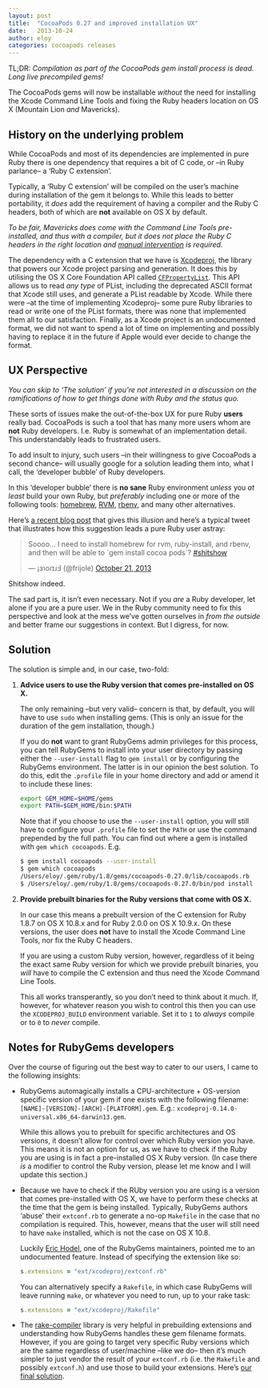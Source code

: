```yaml
---
layout: post
title:  "CocoaPods 0.27 and improved installation UX"
date:   2013-10-24
author: eloy
categories: cocoapods releases
---
```


TL;DR: _Compilation as part of the CocoaPods gem install process is dead. Long
live precompiled gems!_

The CocoaPods gems will now be installable _without_
the need for installing the Xcode Command Line Tools and fixing the Ruby
headers location on OS X (Mountain Lion _and_ Mavericks).

<!-- more -->


## History on the underlying problem

While CocoaPods and most of its dependencies are implemented in pure Ruby there
is one dependency that requires a bit of C code, or –in Ruby parlance– a
‘Ruby C extension’.

Typically, a ‘Ruby C extension’ will be compiled on the user’s machine during
installation of the gem it belongs to. While this leads to better portability,
it _does_ add the requirement of having a compiler and the Ruby C headers, both
of which are **not** available on OS X by default.

_To be fair, Mavericks does come with the Command Line Tools pre-installed, and
thus with a compiler, but it does not place the Ruby C headers in the right
location and [manual intervention](https://gist.github.com/goshakkk/5763489) is
required._

The dependency with a C extension that we have is
[Xcodeproj](https://github.com/CocoaPods/Xcodeproj), the library that powers
our Xcode project parsing and generation. It does this by utilising the OS X
Core Foundation API called [`CFPropertyList`](http://bit.ly/1a9irJT). This API
allows us to read _any type_ of PList, including the deprecated ASCII format
that Xcode still uses, and generate a PList readable by Xcode. While there were
–at the time of implementing Xcodeproj– some pure Ruby libraries to read or
write one of the PList formats, there was none that implemented them all to our
satisfaction. Finally, as a Xcode project is an undocumented format, we did not
want to spend a lot of time on implementing and possibly having to replace it
in the future if Apple would ever decide to change the format.


## UX Perspective

_You can skip to ‘The solution’ if you’re not interested in a discussion on the
ramifications of how to get things done with Ruby and the status quo._

These sorts of issues make the out-of-the-box UX for pure Ruby **users** really
bad. CocoaPods is such a tool that has many more users whom are **not** Ruby
developers. I.e. Ruby is somewhat of an implementation detail. This
understandably leads to frustrated users.

To add insult to injury, such users –in their willingness to give CocoaPods a
second chance– will usually google for a solution leading them into, what I
call, the ‘developer bubble’ of Ruby developers.

In this ‘developer bubble’ there is **no sane** Ruby environment _unless_ you
_at least_ build your own Ruby, but _preferably_ including one or more of the
following tools: [homebrew](http://brew.sh), [RVM](https://rvm.io),
[rbenv](http://rbenv.org), and many other alternatives.

Here’s [a recent blog post](http://bit.ly/14B38md) that gives this illusion and
here’s a typical tweet that illustrates how this suggestion leads a pure Ruby
user astray:

<blockquote class="twitter-tweet"><p>Soooo... I need to install homebrew for rvm, ruby-install, and rbenv, and then will be able to `gem install cocoa pods`? <a href="https://twitter.com/search?q=%23shitshow&amp;src=hash">#shitshow</a></p>&mdash; ¡ɜɿoɾɪɹℲ (@frijole) <a href="https://twitter.com/frijole/statuses/392339577232703488">October 21, 2013</a></blockquote>
<script async src="//platform.twitter.com/widgets.js" charset="utf-8"></script>

Shitshow indeed.

The sad part is, it isn’t even necessary. Not if you _are_ a Ruby developer,
let alone if you are a pure user. We in the Ruby community need to fix this
perspective and look at the mess we’ve gotten ourselves in _from the outside_
and better frame our suggestions in context. But I digress, for now.


## Solution

The solution is simple and, in our case, two-fold:

1. **Advice users to use the Ruby version that comes pre-installed on OS X.**

   The only remaining –but very valid– concern is that, by default, you will
   have to use `sudo` when installing gems. (This is only an issue for the
   duration of the gem installation, though.)

   If you do **not** want to grant RubyGems admin privileges for this process,
   you can tell RubyGems to install into your user directory by passing either
   the `--user-install` flag to `gem install` or by configuring the RubyGems
   environment. The latter is in our opinion the best solution. To do this,
   edit the `.profile` file in your home directory and add or amend it to
   include these lines:

   ```sh
   export GEM_HOME=$HOME/gems
   export PATH=$GEM_HOME/bin:$PATH
   ```

   Note that if you choose to use the `--user-install` option, you will still
   have to configure your `.profile` file to set the `PATH` or use the command
   prepended by the full path. You can find out where a gem is installed with
   `gem which cocoapods`. E.g.

   ```sh
   $ gem install cocoapods --user-install
   $ gem which cocoapods
   /Users/eloy/.gem/ruby/1.8/gems/cocoapods-0.27.0/lib/cocoapods.rb
   $ /Users/eloy/.gem/ruby/1.8/gems/cocoapods-0.27.0/bin/pod install
   ```

2. **Provide prebuilt binaries for the Ruby versions that come with OS X.**

   In our case this means a prebuilt version of the C extension for Ruby 1.8.7
   on OS X 10.8.x and for Ruby 2.0.0 on OS X 10.9.x. On these versions, the
   user does **not** have to install the Xcode Command Line Tools, nor fix the
   Ruby C headers.

   If you are using a custom Ruby version, however, regardless of it being the
   exact same Ruby version for which we provide prebuilt binaries, you _will_
   have to compile the C extension and thus need the Xcode Command Line Tools.

   This all works transperantly, so you don’t need to think about it much. If,
   however, for whatever reason you wish to control this then you can use the
   `XCODEPROJ_BUILD` environment variable. Set it to `1` to _always_ compile or
   to `0` to _never_ compile.


## Notes for RubyGems developers

Over the course of figuring out the best way to cater to our users, I came to
the following insights:

* RubyGems automagically installs a CPU-architecture + OS-version specific
  version of your gem if one exists with the following filename:
  `[NAME]-[VERSION]-[ARCH]-[PLATFORM].gem`.
  E.g.: `xcodeproj-0.14.0-universal.x86_64-darwin13.gem`.

  While this allows you to prebuilt for specific architectures and OS versions,
  it doesn’t allow for control over which Ruby version you have. This means it
  is not an option for us, as we have to check if the Ruby you are using is in
  fact a pre-installed OS X Ruby version. (In case there _is_ a modifier to
  control the Ruby version, please let me know and I will update this section.)

* Because we have to check if the RUby version you are using is a version that
  comes pre-installed with OS X, we have to perform these checks at the time
  that the gem is being installed. Typically, RubyGems authors ‘abuse’ their
  `extconf.rb` to generate a no-op `Makefile` in the case that no compilation
  is required. This, however, means that the user will still need to have
  `make` installed, which is not the case on OS X 10.8.

  Luckily [Eric Hodel](https://twitter.com/drbrain), one of the RubyGems
  maintainers, pointed me to an undocumented feature. Instead of specifying the
  extension like so:

  ```ruby
  s.extensions = "ext/xcodeproj/extconf.rb"
  ```

  You can alternatively specify a `Rakefile`, in which case RubyGems will leave
  running `make`, or whatever you need to run, up to your rake task:

  ```ruby
  s.extensions = "ext/xcodeproj/Rakefile"
  ```

* The [rake-compiler](https://github.com/luislavena/rake-compiler) library is
  very helpful in prebuilding extensions and understanding how RubyGems handles
  these gem filename formats. However, if you are going to target very specific
  Ruby versions which are the same regardless of user/machine –like we do– then
  it’s much simpler to just vendor the result of your `extconf.rb` (i.e. the
  `Makefile` and possibly `extconf.h`) and use those to build your extensions.
  Here’s [our final solution](http://bit.ly/1a9tp25).
